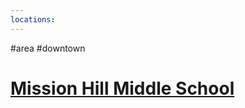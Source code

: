 ```yaml
---
locations: 
---
```

#area #downtown
# [Mission Hill Middle School](geo:36.97432190182076,-122.03621626479551)